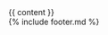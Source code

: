 <!DOCTYPE html>
<html lang="{{ page.lang | default: site.lang | default: "en" }}">
<head>
  <meta charset="UTF-8">
  <meta name="viewport" content="width=device-width, initial-scale=1.0">
  <meta http-equiv="X-UA-Compatible" content="ie=edge">
  <meta name="description" content="{{ site.description }}">
  <title>{{ site.title }}</title>
  <link rel="stylesheet" type="text/css" href="/css/main.css">
</head>
<body id="site">
  <div id="wrapper">
    {{ content }}
  </div>
  {% include footer.md %}
</body>
</html>
